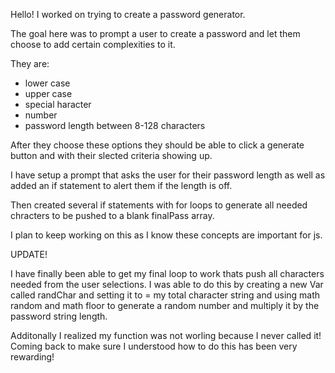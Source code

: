 Hello! I worked on trying to create a password generator.

The goal here was to prompt a user to create a password and let them choose to add certain complexities to it.

They are:
- lower case
- upper case
- special haracter
- number
- password length between 8-128 characters

After they choose these options they should be able to click a generate button and with their slected criteria showing up.

I have setup a prompt that asks the user for their password length as well as added an if statement to alert them if the length is off.

Then created several if statements with for loops to generate all needed chracters to be pushed to a blank finalPass array.

<!-- Unfortuntaely I am unable to get my generator going. I have been unable to get my final loop function/logic to work with extracting randomly the characters from the array to match the users choices and then write to the index page. -->

I plan to keep working on this as I know these concepts are important for js.

UPDATE!

I have finally been able to get my final loop to work thats push all characters needed from the user selections. I was able to do this by creating a new Var called randChar and setting it to = my total character string and using math random and math floor to generate a random number and multiply it by the password string length.

Additonally I realized my function was not worling because I never called it! Coming back to make sure I understood how to do this has been very rewarding!


